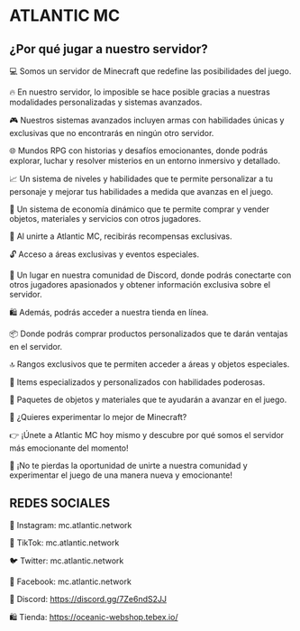 # ATLANTIC MC
## ¿Por qué jugar a nuestro servidor?

💻 Somos un servidor de Minecraft que redefine las posibilidades del juego.

🔥 En nuestro servidor, lo imposible se hace posible gracias a nuestras modalidades personalizadas y sistemas avanzados.

🎮 Nuestros sistemas avanzados incluyen armas con habilidades únicas y exclusivas que no encontrarás en ningún otro servidor.

🌐 Mundos RPG con historias y desafíos emocionantes, donde podrás explorar, luchar y resolver misterios en un entorno inmersivo y detallado.

📈 Un sistema de niveles y habilidades que te permite personalizar a tu personaje y mejorar tus habilidades a medida que avanzas en el juego.

💸 Un sistema de economía dinámico que te permite comprar y vender objetos, materiales y servicios con otros jugadores.

🎁 Al unirte a Atlantic MC, recibirás recompensas exclusivas.

🔓 Acceso a áreas exclusivas y eventos especiales.

👥 Un lugar en nuestra comunidad de Discord, donde podrás conectarte con otros jugadores apasionados y obtener información exclusiva sobre el servidor.

🛍️ Además, podrás acceder a nuestra tienda en línea.

📦 Donde podrás comprar productos personalizados que te darán ventajas en el servidor.

🔝 Rangos exclusivos que te permiten acceder a áreas y objetos especiales.

💪 Items especializados y personalizados con habilidades poderosas.

🎁 Paquetes de objetos y materiales que te ayudarán a avanzar en el juego.

🤔 ¿Quieres experimentar lo mejor de Minecraft?

👉 ¡Únete a Atlantic MC hoy mismo y descubre por qué somos el servidor más emocionante del momento!

🚀 ¡No te pierdas la oportunidad de unirte a nuestra comunidad y experimentar el juego de una manera nueva y emocionante!

## REDES SOCIALES

📱 Instagram: mc.atlantic.network

🎥 TikTok: mc.atlantic.network

🐦 Twitter: mc.atlantic.network

👥 Facebook: mc.atlantic.network

👥 Discord: https://discord.gg/7Ze6ndS2JJ

🛍️ Tienda: https://oceanic-webshop.tebex.io/
